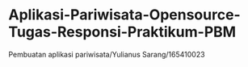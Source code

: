 # Aplikasi-Pariwisata-Opensource-Tugas-Responsi-Praktikum-PBM
Pembuatan aplikasi pariwisata/Yulianus Sarang/165410023
